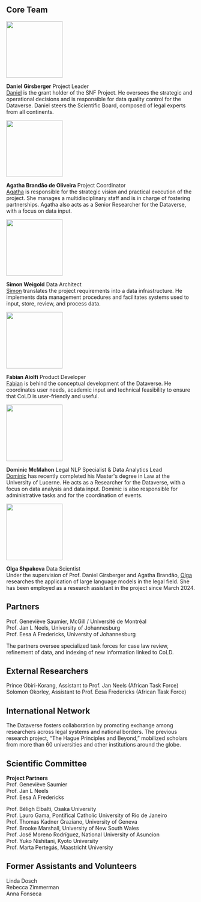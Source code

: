 ## Core Team

<img src="https://www.unilu.ch/fileadmin/_processed_/a/b/csm_Girsberger_Daniel_Q_d862e28b53.jpg" width="150"/>

**Daniel Girsberger** Project Leader  
<a href="https://www.unilu.ch/en/faculties/faculty-of-law/professorships/girsberger-daniel/" target="_blank">Daniel</a> is the grant holder of the SNF Project. He oversees the strategic and operational decisions and is responsible for data quality control for the Dataverse. Daniel steers the Scientific Board, composed of legal experts from all continents.

<img src="https://www.unilu.ch/fileadmin/_processed_/b/2/csm_Brandao_de_Oliveira_Agatha-1452-20230619_f5c03e5ebb.jpg" width="150"/>

**Agatha Brandão de Oliveira** Project Coordinator  
<a href="https://www.unilu.ch/en/faculties/faculty-of-law/professorships/girsberger-daniel/staff/agatha-brandao-de-oliveira-mlaw" target="_blank">Agatha</a> is responsible for the strategic vision and practical execution of the project. She manages a multidisciplinary staff and is in charge of fostering partnerships. Agatha also acts as a Senior Researcher for the Dataverse, with a focus on data input.

<img src="https://www.unilu.ch/fileadmin/_processed_/b/a/csm_Weigold_Simon_Q_7a3afcd4c3.jpg" width="150"/>

**Simon Weigold** Data Architect  
<a href="https://www.unilu.ch/fakultaeten/rf/professuren/girsberger-daniel/mitarbeitende/simon-weigold-ma/" target="_blank">Simon</a> translates the project requirements into a data infrastructure. He implements data management procedures and facilitates systems used to input, store, review, and process data.

<img src="https://www.unilu.ch/fileadmin/_processed_/b/7/csm_Aiolfi_Fabian_Q_b751def4d4.jpg" width="150"/>

**Fabian Aiolfi** Product Developer  
<a href="https://www.unilu.ch/en/faculties/faculty-of-law/professorships/girsberger-daniel/staff/fabian-aiolfi-ma" target="_blank">Fabian</a> is behind the conceptual development of the Dataverse. He coordinates user needs, academic input and technical feasibility to ensure that CoLD is user-friendly and useful.

<img src="https://www.unilu.ch/fileadmin/_processed_/3/c/csm_McMahon_Dominic-C_ba344cde89.jpg" width="150"/>

**Dominic McMahon** Legal NLP Specialist & Data Analytics Lead  
<a href="https://www.unilu.ch/fakultaeten/rf/professuren/girsberger-daniel/mitarbeitende/dominic-mcmahon-mlaw/" target="_blank">Dominic</a> has recently completed his Master's degree in Law at the University of Lucerne. He acts as a Researcher for the Dataverse, with a focus on data analysis and data input. Dominic is also responsible for administrative tasks and for the coordination of events.

<img src="https://www.unilu.ch/fileadmin/_processed_/6/6/csm_Shpakova_Olga_Q_451e7ba545.jpg" width="150"/>

**Olga Shpakova** Data Scientist  
Under the supervision of Prof. Daniel Girsberger and Agatha Brandão, <a href="https://www.unilu.ch/en/faculties/faculty-of-law/professorships/girsberger-daniel/staff/olga-shpakova-bsc/" target="_blank">Olga</a> researches the application of large language models in the legal field. She has been employed as a research assistant in the project since March 2024.

## Partners

Prof. Geneviève Saumier, McGill / Université de Montréal  
Prof. Jan L Neels, University of Johannesburg  
Prof. Eesa A Fredericks, University of Johannesburg

The partners oversee specialized task forces for case law review, refinement of data, and indexing of new information linked to CoLD.

## External Researchers

Prince Obiri-Korang, Assistant to Prof. Jan Neels (African Task Force)  
Solomon Okorley, Assistant to Prof. Eesa Fredericks (African Task Force)

## International Network

The Dataverse fosters collaboration by promoting exchange among researchers across legal systems and national borders. The previous research project, “The Hague Principles and Beyond,” mobilized scholars from more than 60 universities and other institutions around the globe.

## Scientific Committee

**Project Partners**  
Prof. Geneviève Saumier  
Prof. Jan L Neels  
Prof. Eesa A Fredericks

Prof. Béligh Elbalti, Osaka University  
Prof. Lauro Gama, Pontifical Catholic University of Rio de Janeiro  
Prof. Thomas Kadner Graziano, University of Geneva  
Prof. Brooke Marshall, University of New South Wales  
Prof. José Moreno Rodríguez, National University of Asuncion  
Prof. Yuko Nishitani, Kyoto University  
Prof. Marta Pertegás, Maastricht University

## Former Assistants and Volunteers

Linda Dosch  
Rebecca Zimmerman  
Anna Fonseca
